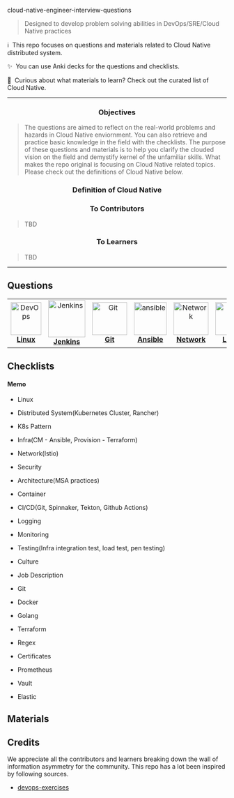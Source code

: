 cloud-native-engineer-interview-questions

> Designed to develop problem solving abilities in DevOps/SRE/Cloud Native practices

:information_source: &nbsp;This repo focuses on questions and materials related to Cloud Native distributed system.

:sparkles: &nbsp;You can use Anki decks for the questions and checklists.

:notebook_with_decorative_cover: &nbsp;Curious about what materials to learn? Check out the curated list of Cloud Native.

***

<h3 align="center"><strong>Objectives</strong></h3>

> The questions are aimed to reflect on the real-world problems and hazards in Cloud Native enviornment. You can also retrieve and practice basic knowledge in the field with the checklists. The purpose of these questions and materials is to help you clarify the clouded vision on the field and demystify kernel of the unfamiliar skills. What makes the repo original is focusing on Cloud Native related topics. Please check out the definitions of Cloud Native below.

<h3 align="center"><strong>Definition of Cloud Native</strong></h3>

> 

<h3 align="center"><strong>To Contributors</strong></h3>

> TBD

<h3 align="center"><strong>To Learners</strong></h3>

> TBD

***

## Questions

<!-- prettier-ignore-start -->
<!-- markdownlint-disable -->
<center>
<table>
  <tr>
    <td align="center"><a href="#devops"><img src="images/devops.png" width="70px;" height="75px;" alt="DevOps" /><br /><b>Linux</b></a></td>
    <td align="center"><a href="#jenkins"><img src="images/jenkins.png" width="85px;" height="85px;" alt="Jenkins"/><br /><b>Jenkins</b></a></td>
    <td align="center"><a href="#git"><img src="images/git.png" width="80px;" height="75px;" alt="Git"/><br /><b>Git</b></a></td>
    <td align="center"><a href="#ansible"><img src="images/ansible.png" width="75px;" height="75px;" alt="ansible"/><br /><b>Ansible</b></a></td>
    <td align="center"><a href="#Network"><img src="images/network.png" width="80x;" height="75px;" alt="Network"/><br /><b>Network</b></a></td>
    <td align="center"><a href="#linux"><img src="images/linux.png" width="75x;" height="75px;" alt="Linux"/><br /><b>Linux</b></a></td>
    <td align="center"><a href="#terraform"><img src="images/terraform.png" width="70px;" height="75px;" alt="Terraform"/><br /><b>Terraform</b></a></td>
  </tr>
</table>
</center>
<!-- markdownlint-enable -->
<!-- prettier-ignore-end -->

## Checklists

#### Memo

* Linux
* Distributed System(Kubernetes Cluster, Rancher)
* K8s Pattern
* Infra(CM - Ansible, Provision - Terraform)
* Network(Istio)
* Security
* Architecture(MSA practices)
* Container
* CI/CD(Git, Spinnaker, Tekton, Github Actions)
* Logging
* Monitoring
* Testing(Infra integration test, load test, pen testing)
* Culture
* Job Description

* Git
* Docker
* Golang
* Terraform
* Regex
* Certificates
* Prometheus
* Vault
* Elastic

## Materials

## Credits

We appreciate all the contributors and learners breaking down the wall of information asymmetry for the community. This repo has a lot been inspired by following sources.

* [devops-exercises](https://github.com/bregman-arie/devops-exercises)
